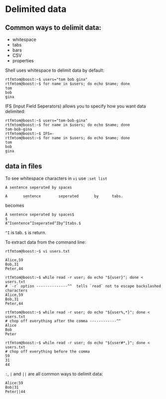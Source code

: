 # Delimited data

## Common ways to delimit data:
- whitespace
- tabs
- bars
- CSV
- properties

Shell uses whitespace to delimit data by default:
```
rtfmtom@boost:~$ users="tom bob gina"
rtfmtom@boost:~$ for name in $users; do echo $name; done
tom
bob
gina
```

IFS (Input Field Seperators) allows you to specify how you want data delimited:
```
rtfmtom@boost:~$ users="tom-bob-gina"
rtfmtom@boost:~$ for name in $users; do echo $name; done
tom-bob-gina
rtfmtom@boost:~$ IFS=-
rtfmtom@boost:~$ for name in $users; do echo $name; done
tom
bob
gina
```

## data in files
To see whitespace characters in `vi` use `:set list`
```
A sentence seperated by spaces

A       sentence        seperated       by      tabs.
```
becomes
```
A sentence seperated by spaces$
$
A^Isentence^Iseperated^Iby^Itabs.$ 
```
`^I` is tab. `$` is return.

To extract data from the command line:
```
rtfmtom@boost:~$ vi users.txt 

Alice,59
Bob,31
Peter,44

rtfmtom@boost:~$ while read -r user; do echo "${user}"; done < users.txt 
# `-r` option --------------^^  tells `read` not to escape backslashed characters 
Alice,59
Bob,31
Peter,44

rtfmtom@boost:~$ while read -r user; do echo "${user%,*}"; done < users.txt 
# chop off everything after the comma ------------^^
Alice
Bob
Peter

rtfmtom@boost:~$ while read -r user; do echo "${user#*,}"; done < users.txt 
# chop off everything before the comma
59
31
44

```

`:`, `|` and `||` are all common ways to delimit data:
```
Alice:59
Bob|31
Peter||44
```


